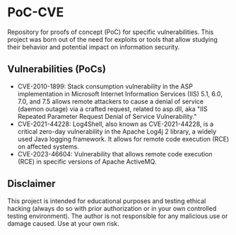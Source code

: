 # PoC-CVE

Repository for proofs of concept (PoC) for specific vulnerabilities. This project was born out of the need for exploits or tools that allow studying their behavior and potential impact on information security.

## Vulnerabilities (PoCs)

- CVE-2010-1899: Stack consumption vulnerability in the ASP implementation in Microsoft Internet Information Services (IIS) 5.1, 6.0, 7.0, and 7.5 allows remote attackers to cause a denial of service (daemon outage) via a crafted request, related to asp.dll, aka "IIS Repeated Parameter Request Denial of Service Vulnerability."
- CVE-2021-44228: Log4Shell, also known as CVE-2021-44228, is a critical zero-day vulnerability in the Apache Log4j 2 library, a widely used Java logging framework. It allows for remote code execution (RCE) on affected systems.
- CVE-2023-46604: Vulnerability that allows remote code execution (RCE) in specific versions of Apache ActiveMQ.

## Disclaimer

This project is intended for educational purposes and testing ethical hacking (always do so with prior authorization or in your own controlled testing environment). The author is not responsible for any malicious use or damage caused. Use at your own risk.
